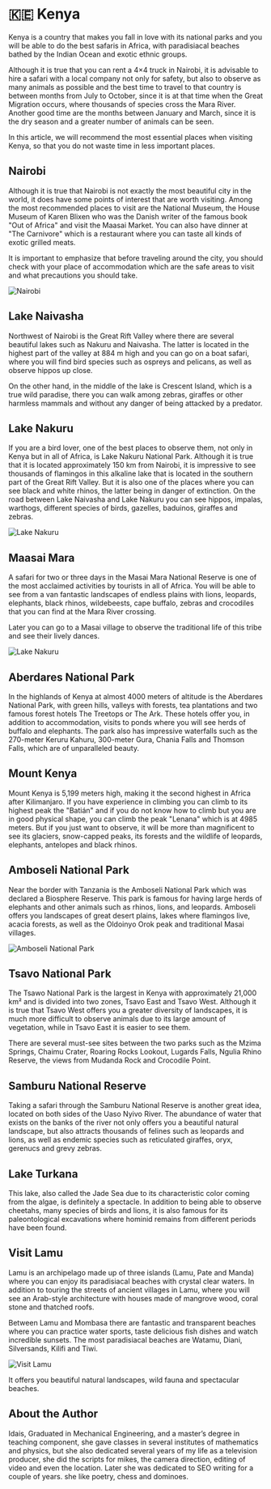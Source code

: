 # 🇰🇪 Kenya

Kenya is a country that makes you fall in love with its national parks
and you will be able to do the best safaris in Africa, with paradisiacal
beaches bathed by the Indian Ocean and exotic ethnic groups.

Although it is true that you can rent a 4×4 truck in Nairobi, it is
advisable to hire a safari with a local company not only for safety, but
also to observe as many animals as possible and the best time to travel
to that country is between months from July to October, since it is at
that time when the Great Migration occurs, where thousands of species
cross the Mara River. Another good time are the months between January
and March, since it is the dry season and a greater number of animals
can be seen.

In this article, we will recommend the most essential places when
visiting Kenya, so that you do not waste time in less important places.

## Nairobi

Although it is true that Nairobi is not exactly the most beautiful city
in the world, it does have some points of interest that are worth
visiting. Among the most recommended places to visit are the National
Museum, the House Museum of Karen Blixen who was the Danish writer of
the famous book \"Out of Africa\" ​​and visit the Maasai Market. You can
also have dinner at "The Carnivore" which is a restaurant where you can
taste all kinds of exotic grilled meats.

It is important to emphasize that before traveling around the city, you
should check with your place of accommodation which are the safe areas
to visit and what precautions you should take.

![Nairobi](_static/images/kenya/image1.jpg)

## Lake Naivasha

Northwest of Nairobi is the Great Rift Valley where there are several
beautiful lakes such as Nakuru and Naivasha. The latter is located in
the highest part of the valley at 884 m high and you can go on a boat
safari, where you will find bird species such as ospreys and pelicans,
as well as observe hippos up close.

On the other hand, in the middle of the lake is Crescent Island, which
is a true wild paradise, there you can walk among zebras, giraffes or
other harmless mammals and without any danger of being attacked by a
predator.

## Lake Nakuru

If you are a bird lover, one of the best places to observe them, not
only in Kenya but in all of Africa, is Lake Nakuru National Park.
Although it is true that it is located approximately 150 km from
Nairobi, it is impressive to see thousands of flamingos in this alkaline
lake that is located in the southern part of the Great Rift Valley. But
it is also one of the places where you can see black and white rhinos,
the latter being in danger of extinction. On the road between Lake
Naivasha and Lake Nakuru you can see hippos, impalas, warthogs,
different species of birds, gazelles, baduinos, giraffes and zebras.

![Lake Nakuru](_static/images/kenya/image2.jpg)


## Maasai Mara

A safari for two or three days in the Masai Mara National Reserve is one
of the most acclaimed activities by tourists in all of Africa. You will
be able to see from a van fantastic landscapes of endless plains with
lions, leopards, elephants, black rhinos, wildebeests, cape buffalo,
zebras and crocodiles that you can find at the Mara River crossing.

Later you can go to a Masai village to observe the traditional life of
this tribe and see their lively dances.

![Lake Nakuru](_static/images/kenya/image3.jpg)

## Aberdares National Park

In the highlands of Kenya at almost 4000 meters of altitude is the
Aberdares National Park, with green hills, valleys with forests, tea
plantations and two famous forest hotels The Treetops or The Ark. These
hotels offer you, in addition to accommodation, visits to ponds where
you will see herds of buffalo and elephants. The park also has
impressive waterfalls such as the 270-meter Keruru Kahuru, 300-meter
Gura, Chania Falls and Thomson Falls, which are of unparalleled beauty.

## Mount Kenya

Mount Kenya is 5,199 meters high, making it the second highest in Africa
after Kilimanjaro. If you have experience in climbing you can climb to
its highest peak the \"Batián\" and if you do not know how to climb but
you are in good physical shape, you can climb the peak \"Lenana\" which
is at 4985 meters. But if you just want to observe, it will be more than
magnificent to see its glaciers, snow-capped peaks, its forests and the
wildlife of leopards, elephants, antelopes and black rhinos.

## Amboseli National Park

Near the border with Tanzania is the Amboseli National Park which was
declared a Biosphere Reserve. This park is famous for having large herds
of elephants and other animals such as rhinos, lions, and leopards.
Amboseli offers you landscapes of great desert plains, lakes where
flamingos live, acacia forests, as well as the Oldoinyo Orok peak and
traditional Masai villages.

![Amboseli National Park](_static/images/kenya/image4.jpg)

## Tsavo National Park

The Tsawo National Park is the largest in Kenya with approximately
21,000 km² and is divided into two zones, Tsavo East and Tsavo West.
Although it is true that Tsavo West offers you a greater diversity of
landscapes, it is much more difficult to observe animals due to its
large amount of vegetation, while in Tsavo East it is easier to see
them.

There are several must-see sites between the two parks such as the Mzima
Springs, Chaimu Crater, Roaring Rocks Lookout, Lugards Falls, Ngulia
Rhino Reserve, the views from Mudanda Rock and Crocodile Point.

## Samburu National Reserve

Taking a safari through the Samburu National Reserve is another great
idea, located on both sides of the Uaso Nyivo River. The abundance of
water that exists on the banks of the river not only offers you a
beautiful natural landscape, but also attracts thousands of felines such
as leopards and lions, as well as endemic species such as reticulated
giraffes, oryx, gerenucs and grevy zebras.

## Lake Turkana

This lake, also called the Jade Sea due to its characteristic color
coming from the algae, is definitely a spectacle. In addition to being
able to observe cheetahs, many species of birds and lions, it is also
famous for its paleontological excavations where hominid remains from
different periods have been found.

## Visit Lamu

Lamu is an archipelago made up of three islands (Lamu, Pate and Manda)
where you can enjoy its paradisiacal beaches with crystal clear waters.
In addition to touring the streets of ancient villages in Lamu, where
you will see an Arab-style architecture with houses made of mangrove
wood, coral stone and thatched roofs.

Between Lamu and Mombasa there are fantastic and transparent beaches
where you can practice water sports, taste delicious fish dishes and
watch incredible sunsets. The most paradisiacal beaches are Watamu,
Diani, Silversands, Kilifi and Tiwi.

![Visit Lamu](_static/images/kenya/image5.jpg)

It offers you beautiful natural landscapes, wild fauna and spectacular
beaches.

## About the Author

Idais, Graduated in Mechanical Engineering, and a master’s degree in teaching component, she gave classes in several institutes of mathematics and physics, but she also dedicated several years of my life as a television producer, she did the scripts for mikes, the camera direction, editing of video and even the location. Later she was dedicated to SEO writing for a couple of years. she like poetry, chess and dominoes.
